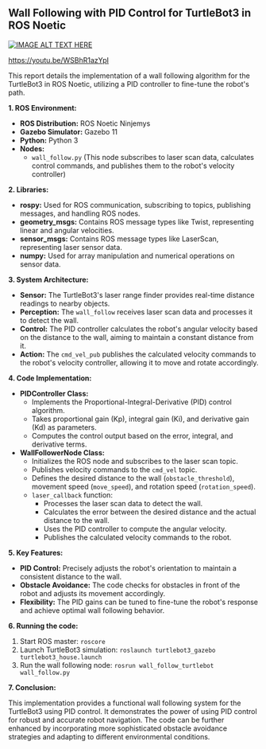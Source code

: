 ## Wall Following with PID Control for TurtleBot3 in ROS Noetic
[![IMAGE ALT TEXT HERE](https://img.youtube.com/vi/WSBhR1azYpI/0.jpg)](https://www.youtube.com/watch?v=WSBhR1azYpI)

https://youtu.be/WSBhR1azYpI

This report details the implementation of a wall following algorithm for the TurtleBot3 in ROS Noetic, utilizing a PID controller to fine-tune the robot's path. 

        
**1. ROS Environment:**

- **ROS Distribution:** ROS Noetic Ninjemys
- **Gazebo Simulator:** Gazebo 11
- **Python:** Python 3
- **Nodes:**
    - `wall_follow.py` (This node subscribes to laser scan data, calculates control commands, and publishes them to the robot's velocity controller)

**2. Libraries:**

- **rospy:** Used for ROS communication, subscribing to topics, publishing messages, and handling ROS nodes.
- **geometry_msgs:** Contains ROS message types like Twist, representing linear and angular velocities.
- **sensor_msgs:** Contains ROS message types like LaserScan, representing laser sensor data.
- **numpy:** Used for array manipulation and numerical operations on sensor data.

**3. System Architecture:**

- **Sensor:** The TurtleBot3's laser range finder provides real-time distance readings to nearby objects.
- **Perception:** The `wall_follow` receives laser scan data and processes it to detect the wall.
- **Control:**  The PID controller calculates the robot's angular velocity based on the distance to the wall, aiming to maintain a constant distance from it.
- **Action:** The `cmd_vel_pub` publishes the calculated velocity commands to the robot's velocity controller, allowing it to move and rotate accordingly.

**4. Code Implementation:**

- **PIDController Class:**
    - Implements the Proportional-Integral-Derivative (PID) control algorithm.
    - Takes proportional gain (Kp), integral gain (Ki), and derivative gain (Kd) as parameters.
    - Computes the control output based on the error, integral, and derivative terms.
- **WallFollowerNode Class:**
    - Initializes the ROS node and subscribes to the laser scan topic.
    - Publishes velocity commands to the `cmd_vel` topic.
    - Defines the desired distance to the wall (`obstacle_threshold`), movement speed (`move_speed`), and rotation speed (`rotation_speed`).
    -  `laser_callback` function:
        - Processes the laser scan data to detect the wall.
        - Calculates the error between the desired distance and the actual distance to the wall.
        - Uses the PID controller to compute the angular velocity.
        - Publishes the calculated velocity commands to the robot.

**5. Key Features:**

- **PID Control:**  Precisely adjusts the robot's orientation to maintain a consistent distance to the wall.
- **Obstacle Avoidance:**  The code checks for obstacles in front of the robot and adjusts its movement accordingly.
- **Flexibility:** The PID gains can be tuned to fine-tune the robot's response and achieve optimal wall following behavior.

**6. Running the code:**

1. Start ROS master: `roscore`
2. Launch TurtleBot3 simulation: `roslaunch turtlebot3_gazebo turtlebot3_house.launch`
3. Run the wall following node: `rosrun wall_follow_turtlebot wall_follow.py` 

**7. Conclusion:**

This implementation provides a functional wall following system for the TurtleBot3 using PID control. It demonstrates the power of using PID control for robust and accurate robot navigation. The code can be further enhanced by incorporating more sophisticated obstacle avoidance strategies and adapting to different environmental conditions.

